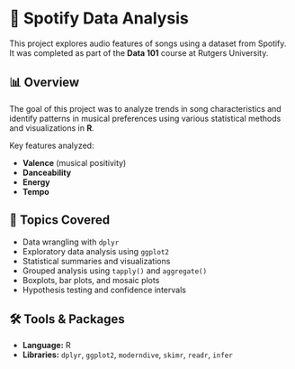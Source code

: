 # 🎵 Spotify Data Analysis

This project explores audio features of songs using a dataset from Spotify. It was completed as part of the **Data 101** course at Rutgers University.

## 📊 Overview

The goal of this project was to analyze trends in song characteristics and identify patterns in musical preferences using various statistical methods and visualizations in **R**.

Key features analyzed:
- **Valence** (musical positivity)
- **Danceability**
- **Energy**
- **Tempo**

## 🧠 Topics Covered

- Data wrangling with `dplyr`
- Exploratory data analysis using `ggplot2`
- Statistical summaries and visualizations
- Grouped analysis using `tapply()` and `aggregate()`
- Boxplots, bar plots, and mosaic plots
- Hypothesis testing and confidence intervals

## 🛠️ Tools & Packages

- **Language:** R  
- **Libraries:** `dplyr`, `ggplot2`, `moderndive`, `skimr`, `readr`, `infer`
